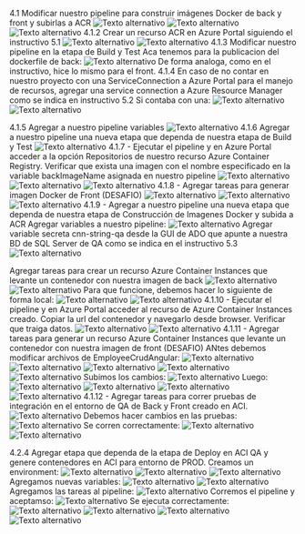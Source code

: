 4.1 Modificar nuestro pipeline para construir imágenes Docker de back y front y subirlas a ACR
      ![Texto alternativo](imagenes/2.png)
      ![Texto alternativo](imagenes/3.png)
      ![Texto alternativo](imagenes/4.png)
  4.1.2 Crear un recurso ACR en Azure Portal siguiendo el instructivo 5.1
        ![Texto alternativo](imagenes/1.png)
              ![Texto alternativo](imagenes/5.png)
  4.1.3 Modificar nuestro pipeline en la etapa de Build y Test
Aca tenemos para la publicacion del dockerfile de back: 
![Texto alternativo](imagenes/6.png)
De forma analoga, como en el instructivo, hice lo mismo para el front. 
4.1.4 En caso de no contar en nuestro proyecto con una ServiceConnection a Azure Portal para el manejo de recursos, agregar una service connection a Azure Resource Manager como se indica en instructivo 5.2
Si contaba con una:
![Texto alternativo](imagenes/8.png)
![Texto alternativo](imagenes/9.png)

4.1.5 Agregar a nuestro pipeline variables
![Texto alternativo](imagenes/10.png)
4.1.6 Agregar a nuestro pipeline una nueva etapa que dependa de nuestra etapa de Build y Test
![Texto alternativo](imagenes/11.png)
4.1.7 - Ejecutar el pipeline y en Azure Portal acceder a la opción Repositorios de nuestro recurso Azure Container Registry. Verificar que exista una imagen con el nombre especificado en la variable backImageName asignada en nuestro pipeline
![Texto alternativo](imagenes/12.png)
![Texto alternativo](imagenes/13.png)
![Texto alternativo](imagenes/14.png)
4.1.8 - Agregar tareas para generar imagen Docker de Front (DESAFIO)
![Texto alternativo](imagenes/17.png)
![Texto alternativo](imagenes/16.png)
![Texto alternativo](imagenes/19.png)
4.1.9 - Agregar a nuestro pipeline una nueva etapa que dependa de nuestra etapa de Construcción de Imagenes Docker y subida a ACR
Agregar variables a nuestro pipeline:
![Texto alternativo](imagenes/20.png)
Agregar variable secreta cnn-string-qa desde la GUI de ADO que apunte a nuestra BD de SQL Server de QA como se indica en el instructivo 5.3
![Texto alternativo](imagenes/21.png)

Agregar tareas para crear un recurso Azure Container Instances que levante un contenedor con nuestra imagen de back
![Texto alternativo](imagenes/22.png)
![Texto alternativo](imagenes/23.png)
Para que funcione, debemos hacer lo siguiente de forma local:
![Texto alternativo](imagenes/24.png)
![Texto alternativo](imagenes/25.png)
4.1.10 - Ejecutar el pipeline y en Azure Portal acceder al recurso de Azure Container Instances creado. Copiar la url del contenedor y navegarlo desde browser. Verificar que traiga datos.
   ![Texto alternativo](imagenes/27.png)
![Texto alternativo](imagenes/28.png)
4.1.11 - Agregar tareas para generar un recurso Azure Container Instances que levante un contenedor con nuestra imagen de front (DESAFIO)
ANtes debemos modificar archivos de EmployeeCrudAngular: 
![Texto alternativo](imagenes/29.png)
![Texto alternativo](imagenes/30.png)
![Texto alternativo](imagenes/31.png)
![Texto alternativo](imagenes/32.png)
![Texto alternativo](imagenes/36.png)
Subimos los cambios:
![Texto alternativo](imagenes/33.png)
Luego:
![Texto alternativo](imagenes/34.png)
![Texto alternativo](imagenes/35.png)
![Texto alternativo](imagenes/37.png)
![Texto alternativo](imagenes/38.png)
4.1.12 - Agregar tareas para correr pruebas de integración en el entorno de QA de Back y Front creado en ACI.
![Texto alternativo](imagenes/41.png)
Debemos hacer cambios en las pruebas:
![Texto alternativo](imagenes/39.png)
Se corren correctamente:
![Texto alternativo](imagenes/40.png)
![Texto alternativo](imagenes/42.png)

4.2.4 Agregar etapa que dependa de la etapa de Deploy en ACI QA y genere contenedores en ACI para entorno de PROD.
Creamos un environment:
![Texto alternativo](imagenes/43.png)
![Texto alternativo](imagenes/44.png)
![Texto alternativo](imagenes/45.png)
Agregamos nuevas variables:
![Texto alternativo](imagenes/46.png)
![Texto alternativo](imagenes/52.png)
Agregamos las tareas al pipeline:
![Texto alternativo](imagenes/53.png)
Corremos el pipeline y aceptamso:
![Texto alternativo](imagenes/47.png)
Se ejecuta correctamente:
![Texto alternativo](imagenes/48.png)
![Texto alternativo](imagenes/49.png)
![Texto alternativo](imagenes/50.png)
![Texto alternativo](imagenes/51.png)








